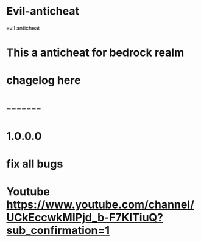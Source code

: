 # Evil-anticheat
evil anticheat
# This a anticheat for bedrock realm 




# chagelog here

# -------
# 1.0.0.0
# fix all bugs





# Youtube https://www.youtube.com/channel/UCkEccwkMIPjd_b-F7KITiuQ?sub_confirmation=1
